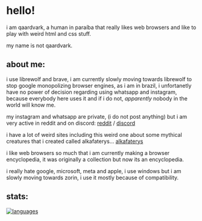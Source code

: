 # hello!

i am qaardvark, a human in paraíba that really likes web browsers and like to play with weird html and css stuff.

my name is not qaardvark.

## about me:

i use librewolf and brave, i am currently slowly moving towards librewolf to stop google monopolizing browser engines, as i am in brazil, i unfortanetly have no power of decision regarding using whatsapp and instagram, because everybody here uses it and if i do not, _apparently_ nobody in the world will know me.

my instagram and whatsapp are private, (i do not post anything) but i am very active in reddit and on discord: [reddit](https://www.reddit.com/user/qaardvark) / [discord](https://discordapp.com/users/966110743315509299)

i have a lot of weird sites including this weird one about some mythical creatures that i created called alkafaterys... [alkafaterys](https://qaardvark.github.io/alkafaterys/)

i like web browsers so much that i am currently making a browser encyclopedia, it was originally a collection but now its an encyclopedia.

i really hate google, microsoft, meta and apple, i use windows but i am slowly moving towards zorin, i use it mostly because of compatibility.

## stats:


[![languages](https://github-readme-stats.vercel.app/api/top-langs/?username=qaardvark&layout=compact)](https://github.com/qaardvark)

 
